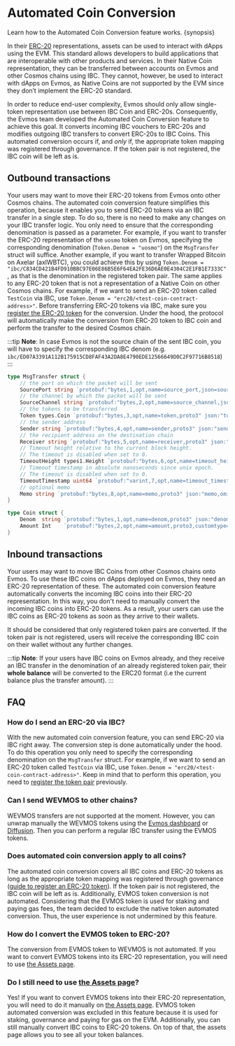 <!--
order: 8
-->

# Automated Coin Conversion

Learn how to the Automated Coin Conversion feature works. {synopsis}

In their [ERC-20](https://ethereum.org/en/developers/docs/standards/tokens/erc-20/) representations, assets can be used to interact with dApps using the EVM.
This standard allows developers to build applications that are interoperable with other products and services.
In their Native Coin representation, they can be transferred between accounts on Evmos and other Cosmos chains using IBC.
They cannot, however, be used to interact with dApps on Evmos, as Native Coins are not supported by the EVM since they don’t implement the ERC-20 standard.

In order to reduce end-user complexity, Evmos should only allow single-token representation use between IBC Coin and ERC-20s.
Consequently, the Evmos team developed the Automated Coin Conversion feature to achieve this goal.
It converts incoming IBC vouchers to ERC-20s and modifies outgoing IBC transfers to convert ERC-20s to IBC Coins.
This automated conversion occurs if, and *only* if, the appropriate token mapping was registered through governance.
If the token pair is not registered, the IBC coin will be left as is.

## Outbound transactions

Your users may want to move their ERC-20 tokens from Evmos onto other Cosmos chains.
The automated coin conversion feature simplifies this operation, because it enables you to send ERC-20 tokens via an IBC transfer in a single step.
To do so, there is no need to make any changes on your IBC transfer logic.
You only need to ensure that the corresponding denomination is passed as a parameter.
For example, if you want to transfer the ERC-20 representation of the `uosmo` token on Evmos,
specifying the corresponding denomination (`Token.Denom = "uosmo"`) on the `MsgTransfer` struct will suffice.
Another example, if you want to transfer Wrapped Bitcoin on Axelar (axlWBTC), you could achieve this by using `Token.Denom = "ibc/C834CD421B4FD910BBC97E06E86B5E6F64EA2FE36D6AE0E4304C2E1FB1E7333C"`, as that is the denomination in the registered token pair.
The same applies to any ERC-20 token that is not a representation of a Native Coin on other Cosmos chains.
For example, if we want to send an ERC-20 token called `TestCoin` via IBC, use `Token.Denom = "erc20/<test-coin-contract-address>"`.
Before transferring ERC-20 tokens via IBC, make sure you [register the ERC-20 token](https://docs.evmos.org/developers/guides/erc20_registration.html) for the conversion.
Under the hood, the protocol will automatically make the conversion from ERC-20 token to IBC coin and perform the transfer to the desired Cosmos chain.

:::tip
**Note**: In case Evmos is not the source chain of the sent IBC coin, you will have to specify the corresponding IBC denom (e.g.
`ibc/ED07A3391A112B175915CD8FAF43A2DA8E4790EDE12566649D0C2F97716B8518`)
:::

```go
type MsgTransfer struct {
	// the port on which the packet will be sent
	SourcePort string `protobuf:"bytes,1,opt,name=source_port,json=sourcePort,proto3" json:"source_port,omitempty" yaml:"source_port"`
	// the channel by which the packet will be sent
	SourceChannel string `protobuf:"bytes,2,opt,name=source_channel,json=sourceChannel,proto3" json:"source_channel,omitempty" yaml:"source_channel"`
	// the tokens to be transferred
	Token types.Coin `protobuf:"bytes,3,opt,name=token,proto3" json:"token"`
	// the sender address
	Sender string `protobuf:"bytes,4,opt,name=sender,proto3" json:"sender,omitempty"`
	// the recipient address on the destination chain
	Receiver string `protobuf:"bytes,5,opt,name=receiver,proto3" json:"receiver,omitempty"`
	// Timeout height relative to the current block height.
	// The timeout is disabled when set to 0.
	TimeoutHeight types1.Height `protobuf:"bytes,6,opt,name=timeout_height,json=timeoutHeight,proto3" json:"timeout_height" yaml:"timeout_height"`
	// Timeout timestamp in absolute nanoseconds since unix epoch.
	// The timeout is disabled when set to 0.
	TimeoutTimestamp uint64 `protobuf:"varint,7,opt,name=timeout_timestamp,json=timeoutTimestamp,proto3" json:"timeout_timestamp,omitempty" yaml:"timeout_timestamp"`
	// optional memo
	Memo string `protobuf:"bytes,8,opt,name=memo,proto3" json:"memo,omitempty"`
}

type Coin struct {
	Denom  string `protobuf:"bytes,1,opt,name=denom,proto3" json:"denom,omitempty"`
	Amount Int    `protobuf:"bytes,2,opt,name=amount,proto3,customtype=Int" json:"amount"`
}
```

## Inbound transactions

Your users may want to move IBC Coins from other Cosmos chains onto Evmos.
To use these IBC coins on dApps deployed on Evmos, they need an ERC-20 representation of these.
The automated coin conversion feature automatically converts the incoming IBC coins into their ERC-20 representation.
In this way, you don't need to manually convert the incoming IBC coins into ERC-20 tokens.
As a result, your users can use the IBC coins as ERC-20 tokens as soon as they arrive to their wallets.

It should be considered that only registered token pairs are converted.
If the token pair is not registered, users will receive the corresponding IBC coin on their wallet without any further changes.

:::tip
**Note**: If your users have IBC coins on Evmos already, and they receive an IBC transfer in the denomination of an already registered token pair,
their **whole balance** will be converted to the ERC20 format (i.e the current balance plus the transfer amount).
:::

## FAQ

### How do I send an ERC-20 via IBC?

With the new automated coin conversion feature, you can send ERC-20 via IBC right away.
The conversion step is done automatically under the hood.
To do this operation you only need to specify the corresponding denomination on the `MsgTransfer` struct.
For example, if we want to send an ERC-20 token called `TestCoin` via IBC, use `Token.Denom = "erc20/<test-coin-contract-address>"`.
Keep in mind that to perform this operation, you need to [register the token pair](https://docs.evmos.org/developers/guides/erc20_registration.html) previously.

### Can I send WEVMOS to other chains?

WEVMOS transfers are not supported at the moment.
However, you can unwrap manually the WEVMOS tokens using the [Evmos dashboard](https://app.evmos.org/assets) or [Diffusion](https://app.diffusion.fi/).
Then you can perform a regular IBC transfer using the EVMOS tokens.

### Does automated coin conversion apply to all coins?

The automated coin conversion covers all IBC coins and ERC-20 tokens as long as the appropriate token mapping was registered through governance ([guide to register an ERC-20 token](https://docs.evmos.org/developers/guides/erc20_registration.html)).
If the token pair is not registered, the IBC coin will be left as is.
Additionally, EVMOS token conversion is not automated.
Considering that the EVMOS token is used for staking and paying gas fees, the team decided to exclude the native token automated conversion.
Thus, the user experience is not undermined by this feature.

### How do I convert the EVMOS token to ERC-20?

The conversion from EVMOS token to WEVMOS is not automated.
If you want to convert EVMOS tokens into its ERC-20 representation, you will need to use [the Assets page](https://app.evmos.org/assets).

### Do I still need to use [the Assets page](https://app.evmos.org/assets)?

Yes! If you want to convert EVMOS tokens into their ERC-20 representation, you will need to do it manually on [the Assets page](https://app.evmos.org/assets).
EVMOS token automated conversion was excluded in this feature because it is used for staking, governance and paying for gas on the EVM.
Additionally, you can still manually convert IBC coins to ERC-20 tokens.
On top of that, the assets page allows you to see all your token balances.
